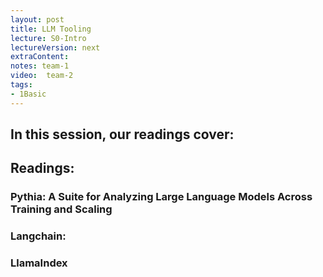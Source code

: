 ```yaml
---
layout: post
title: LLM Tooling 
lecture: S0-Intro
lectureVersion: next
extraContent: 
notes: team-1
video:  team-2
tags:
- 1Basic
---
```


In this session, our readings cover: 
- 

## Readings: 
  ### Pythia: A Suite for Analyzing Large Language Models Across Training and Scaling

  ### Langchain:

  ### LlamaIndex  